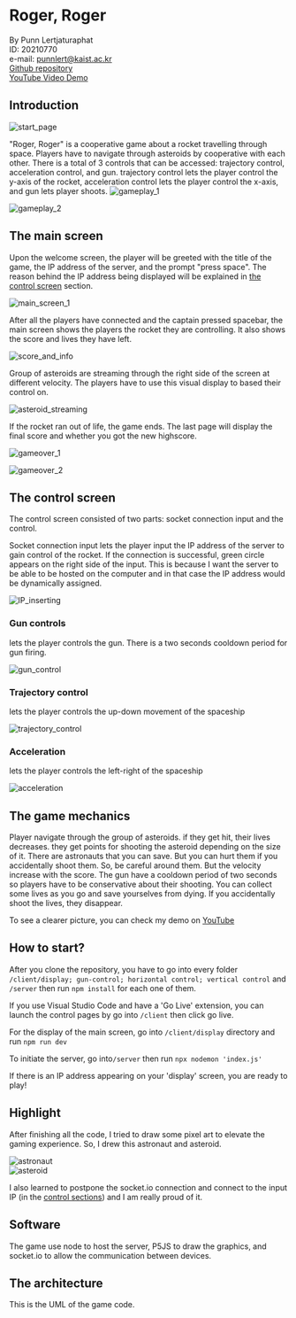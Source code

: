 # Roger, Roger

By Punn Lertjaturaphat \
ID: 20210770 \
e-mail: punnlert@kaist.ac.kr \
[Github repository](https://github.com/punnlert/RogerRoger-ID311-Individual-Project) \
[YouTube Video Demo](https://youtu.be/GxBwiM4es7w)

## Introduction
![start_page](./images/start_page.png)

"Roger, Roger" is a cooperative game about a rocket travelling through space. Players have to navigate through asteroids by cooperative with each other. There is a total of 3 controls that can be accessed: trajectory control, acceleration control, and gun. trajectory control lets the player control the y-axis of the rocket, acceleration control lets the player control the x-axis, and gun lets player shoots.
![gameplay_1](./images/gameplay_1.png)

![gameplay_2](./images/gameplay_2.png)

## The main screen

Upon the welcome screen, the player will be greeted with the title of the game, the IP address of the server, and the prompt "press space". The reason behind the IP address being displayed will be explained in [the control screen](#the-control-screen) section.

![main_screen_1](./images/start_page.png)

After all the players have connected and the captain pressed spacebar, the main screen shows the players the rocket they are controlling. It also shows the score and lives they have left. 

![score_and_info](./images/score_and_info.png)

Group of asteroids are streaming through the right side of the screen at different velocity. The players have to use this visual display to based their control on. 

![asteroid_streaming](./images/asteroid_streaming.png)

If the rocket ran out of life, the game ends. The last page will display the final score and whether you got the new highscore.

![gameover_1](./images/gameplay_2.png)

![gameover_2](./images/new_highscore.png)

## The control screen
The control screen consisted of two parts: socket connection input and the control.

Socket connection input lets the player input the IP address of the server to gain control of the rocket. If the connection is successful, green circle appears on the right side of the input. This is because I want the server to be able to be hosted on the computer and in that case the IP address would be dynamically assigned. 

![IP_inserting](./images/IP_input.jpg)

### Gun controls
lets the player controls the gun. There is a two seconds cooldown period for gun firing.

![gun_control](./images/gun_control.PNG)

### Trajectory control
lets the player controls the up-down movement of the spaceship

![trajectory_control](./images/trajectory_control.PNG)

### Acceleration
lets the player controls the left-right of the spaceship

![acceleration](./images/acceleration.PNG)

## The game mechanics
Player navigate through the group of asteroids. if they get hit, their lives decreases. they get points for shooting the asteroid depending on the size of it. There are astronauts that you can save. But you can hurt them if you accidentally shoot them. So, be careful around them. But the velocity increase with the score. The gun have a cooldown period of two seconds so players have to be conservative about their shooting. You can collect some lives as you go and save yourselves from dying. If you accidentally shoot the lives, they disappear.

To see a clearer picture, you can check my demo on [YouTube](https://youtu.be/GxBwiM4es7w)

## How to start?
After you clone the repository, you have to go into every folder ```
/client/display; gun-control; horizontal control; vertical control
``` and ```/server``` then run ```npm install``` for each one of them.

If you use Visual Studio Code and have a 'Go Live' extension, you can launch the control pages by go into `/client` then click go live.

For the display of the main screen, go into `/client/display` directory and run `npm run dev`

To initiate the server, go into`/server` then run `npx nodemon 'index.js'`

If there is an IP address appearing on your 'display' screen, you are ready to play!

## Highlight
After finishing all the code, I tried to draw some pixel art to elevate the gaming experience. So, I drew this astronaut and asteroid.

![astronaut](./images/astronaut.png) \
![asteroid](./images/asteroid.png)

I also learned to postpone the socket.io connection and connect to the input IP (in the [control sections](#the-control-screen)) and I am really proud of it.

## Software
The game use node to host the server, P5JS to draw the graphics, and socket.io to allow the communication between devices.

## The architecture
This is the UML of the game code.

